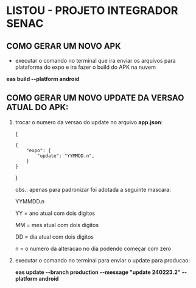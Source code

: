 # LISTOU - PROJETO INTEGRADOR SENAC

## COMO GERAR UM NOVO APK

- executar o comando no terminal que ira enviar os arquivos para plataforma do expo e ira fazer o build do APK na nuvem

**eas build --platform android**

## COMO GERAR UM NOVO UPDATE DA VERSAO ATUAL DO APK:

1.  trocar o numero da versao do update no arquivo **app.json**:

    {

        {
            "expo": {
                "update": "YYMMDD.n",
            }
        }

    }

    obs.: apenas para padronizar foi adotada a seguinte mascara:

    YYMMDD.n

    YY = ano atual com dois digitos

    MM = mes atual com dois digitos

    DD = dia atual com dois digitos

    n = o numero da alteracao no dia podendo começar com zero

2.  executar o comando no terminal para enviar o update para producao:

    **eas update --branch production --message "update 240223.2" --platform android**
